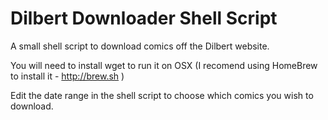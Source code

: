 # Dilbert Downloader Shell Script
A small shell script to download comics off the Dilbert website.

You will need to install wget to run it on OSX (I recomend using HomeBrew to install it - http://brew.sh )

Edit the date range in the shell script to choose which comics you wish to download.
